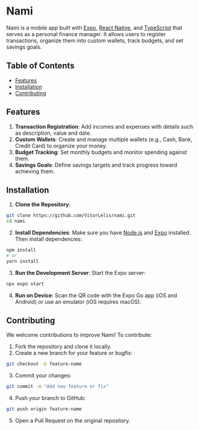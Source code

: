 # Nami

Nami is a mobile app built with [Expo](https://expo.dev/), [React Native](https://reactnative.dev/), and [TypeScript](https://www.typescriptlang.org/) that serves as a personal finance manager. It allows users to register transactions, organize them into custom wallets, track budgets, and set savings goals.

## Table of Contents

- [Features](#features)  
- [Installation](#installation)  
- [Contributing](#contributing)  

## Features

1. **Transaction Registration**: Add incomes and expenses with details such as description, value and date.  
2. **Custom Wallets**: Create and manage multiple wallets (e.g., Cash, Bank, Credit Card) to organize your money.  
3. **Budget Tracking**: Set monthly budgets and monitor spending against them.  
4. **Savings Goals**: Define savings targets and track progress toward achieving them.  

## Installation

1. **Clone the Repository**:
```bash
git clone https://github.com/VitorLelis/nami.git
cd nami
```

2. **Install Dependencies**:
   Make sure you have [Node.js](https://nodejs.org/) and [Expo](https://docs.expo.dev/) installed. Then install dependencies:

```bash
npm install
# or
yarn install
```

3. **Run the Development Server**:
   Start the Expo server:

```bash
npx expo start
```

4. **Run on Device**:
   Scan the QR code with the Expo Go app (iOS and Android) or use an emulator (iOS requires macOS).

## Contributing

We welcome contributions to improve Nami! To contribute:

1. Fork the repository and clone it locally.
2. Create a new branch for your feature or bugfix:

```bash
git checkout -b feature-name
```
3. Commit your changes:

```bash
git commit -m "Add new feature or fix"
```
4. Push your branch to GitHub:

```bash
git push origin feature-name
```
5. Open a Pull Request on the original repository.
